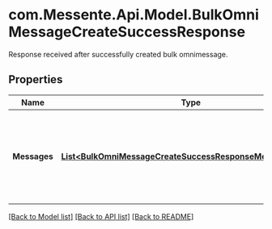 # com.Messente.Api.Model.BulkOmniMessageCreateSuccessResponse
Response received after successfully created bulk omnimessage.

## Properties

Name | Type | Description | Notes
------------ | ------------- | ------------- | -------------
**Messages** | [**List&lt;BulkOmniMessageCreateSuccessResponseMessagesInner&gt;**](BulkOmniMessageCreateSuccessResponseMessagesInner.md) | List of responses for each Omnimessage in the bulk. These can be errors or successful responses | 

[[Back to Model list]](../README.md#documentation-for-models) [[Back to API list]](../README.md#documentation-for-api-endpoints) [[Back to README]](../README.md)

